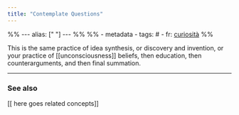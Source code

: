 ```yaml
---
title: "Contemplate Questions"
---
```

%% ---
alias: [" "]
--- %%
%% - metadata
	- tags: #
	- fr: [curiosità](curiosità.md)
%%

This is the same practice of idea synthesis, or discovery and invention, or your practice of [[unconsciousness]] beliefs, then education, then counterarguments, and then final summation. 

-------------
### See also
[[ here goes related concepts]]

